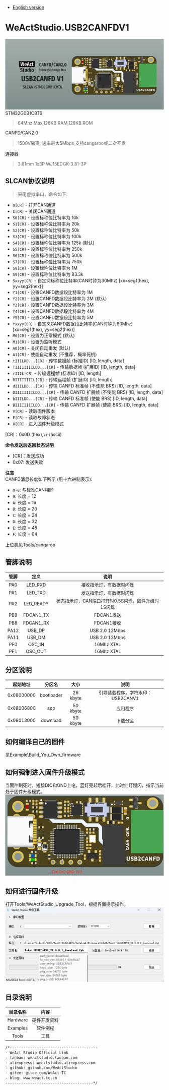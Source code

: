 * [English version](./README.md)
# WeActStudio.USB2CANFDV1
![display](Images/1.png)
STM32G0B1CBT6  
> 64Mhz Max,128KB RAM,128KB ROM

CANFD/CAN2.0  
> 1500V隔离, 速率最大5Mbps,支持cangaroo或二次开发

连接器  
> 3.81mm 1x3P WJ15EDGK-3.81-3P

## SLCAN协议说明
> 采用虚拟串口，命令如下:
- `O[CR]` - 打开CAN通道
- `C[CR]` - 关闭CAN通道
- `S0[CR]` - 设置标称位比特率为 10k
- `S1[CR]` - 设置标称位比特率为 20k
- `S2[CR]` - 设置标称位比特率为 50k
- `S3[CR]` - 设置标称位比特率为 100k
- `S4[CR]` - 设置标称位比特率为 125k (默认)
- `S5[CR]` - 设置标称位比特率为 250k
- `S6[CR]` - 设置标称位比特率为 500k
- `S7[CR]` - 设置标称位比特率为 750k
- `S8[CR]` - 设置标称位比特率为 1M
- `S9[CR]` - 设置标称位比特率为 83.3k
- `Sxxyy[CR]` - 自定义标称位比特率(CAN时钟为30Mhz) [xx=seg1(hex), yy=seg2(hex)]
- `Y1[CR]` - 设置CANFD数据段比特率为 1M
- `Y2[CR]` - 设置CANFD数据段比特率为 2M (默认)
- `Y3[CR]` - 设置CANFD数据段比特率为 3M
- `Y4[CR]` - 设置CANFD数据段比特率为 4M
- `Y5[CR]` - 设置CANFD数据段比特率为 5M
- `Yxxyy[CR]` - 自定义CANFD数据段比特率(CAN时钟为60Mhz) [xx=seg1(hex), yy=seg2(hex)]
- `M0[CR]` - 设置为正常模式 (默认)
- `M1[CR]` - 设置为监听模式
- `A0[CR]` - 关闭自动重发 (默认)
- `A1[CR]` - 使能自动重发 (不推荐，概率死机) 
- `tIIILDD...[CR]` - 传输数据帧 (标准ID) [ID, length, data]
- `TIIIIIIIILDD...[CR]` - 传输数据帧 (扩展ID) [ID, length, data]
- `rIIIL[CR]` - 传输远程帧 (标准ID) [ID, length]
- `RIIIIIIIIL[CR]` - 传输远程帧 (扩展ID) [ID, length]
- `dIIILDD...[CR]` - 传输 CANFD 标准帧 (不使能 BRS) [ID, length, data]
- `DIIIIIIIILDD...[CR]` - 传输 CANFD 扩展帧 (不使能 BRS) [ID, length, data]
- `bIIILDD...[CR]` - 传输 CANFD 标准帧 (使能 BRS) [ID, length, data]
- `BIIIIIIIILDD...[CR]` - 传输 CANFD 扩展帧 (使能 BRS) [ID, length, data]
- `V[CR]` - 读取固件版本
- `E[CR]` - 读取故障状态
- `X[CR]` - 进入固件升级模式

[CR]：0x0D (hex),`\r` (ascii) 

**命令发送后返回状态说明**  
- [CR]：发送成功  
- 0x07: 发送失败

**注意**  
CANFD消息长度如下所示 (用十六进制表示):
- `0-8`: 与标准CAN相同
- `9`: 长度 = 12
- `A`: 长度 = 16
- `B`: 长度 = 20
- `C`: 长度 = 24
- `D`: 长度 = 32
- `E`: 长度 = 48
- `F`: 长度 = 64

上位机见Tools/cangaroo

## 管脚说明
|管脚|定义|说明|
| :--:|:--:|:--:|
|PA0|LED_RXD|接收指示灯，有数据时闪烁|
|PA1|LED_TXD|发送指示灯，有数据时闪烁|
|PA2|LED_READY|状态指示灯，CAN端口打开时0.5S闪烁，固件升级时1S闪烁|
|PB9|FDCAN1_TX|FDCAN1发送|
|PB8|FDCAN1_RX|FDCAN1接收|
|PA12|USB_DP|USB 2.0 12Mbps|
|PA11|USB_DM|USB 2.0 12Mbps|
|PF0|OSC_IN|16Mhz XTAL|
|PF1|OSC_OUT|16Mhz XTAL|

## 分区说明
|起始地址|分区名|大小|说明|
|:--:|:--:|:--:|:--:|
|0x08000000|bootloader|26 kbyte|引导装载程序，字符水印：USB2CANV1|
|0x08006800|app|50 kbyte|应用程序|
|0x08013000|download|50 kbyte|下载分区|

## 如何编译自己的固件
见Example\Build_You_Own_firmware

## 如何强制进入固件升级模式
当固件刷死时，短接DIO和GND上电，蓝灯亮起后松开，此时红灯慢闪，指示当前处于固件升级模式。
![display](Images/SWD.jpg)

## 如何进行固件升级
打开Tools/WeActStudio_Upgrade_Tool，根据界面提示操作。
![display](Images/WeActStudio_Upgrade_Tool_zh.png)

## 目录说明
|目录名称|内容|
| :--:|:--:|
|Hardware| 硬件开发资料|
|Examples|软件例程|
|Tools|工具|

```
/*---------------------------------------
- WeAct Studio Official Link
- taobao: weactstudio.taobao.com
- aliexpress: weactstudio.aliexpress.com
- github: github.com/WeActStudio
- gitee: gitee.com/WeAct-TC
- blog: www.weact-tc.cn
---------------------------------------*/
```